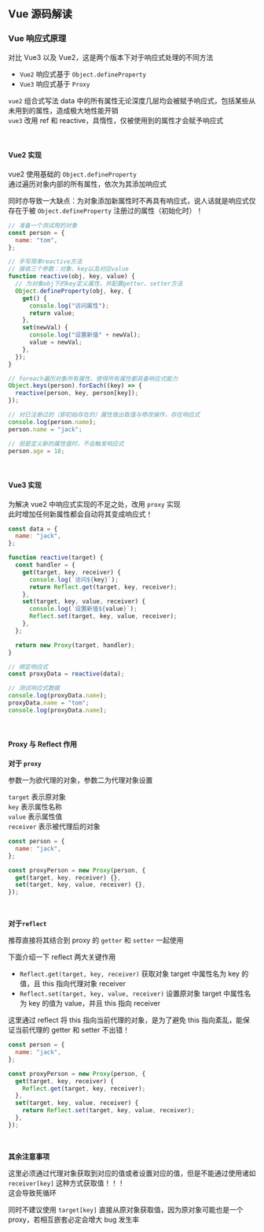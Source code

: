 ## Vue 源码解读

### Vue 响应式原理

对比 Vue3 以及 Vue2，这是两个版本下对于响应式处理的不同方法

- `Vue2` 响应式基于 `Object.defineProperty`
- `Vue3` 响应式基于 `Proxy`

`vue2` 组合式写法 data 中的所有属性无论深度几层均会被赋予响应式，包括某些从未用到的属性，造成极大地性能开销  
`vue3` 改用 ref 和 reactive，具惰性，仅被使用到的属性才会赋予响应式

<br>

#### Vue2 实现

vue2 使用基础的 `Object.defineProperty`  
通过遍历对象内部的所有属性，依次为其添加响应式

同时亦导致一大缺点：为对象添加新属性时不再具有响应式，说人话就是响应式仅存在于被 `Object.defineProperty` 注册过的属性（初始化时）！

```js
// 准备一个测试用的对象
const person = {
  name: "tom",
};

// 手写简单reactive方法
// 接收三个参数：对象、key以及对应value
function reactive(obj, key, value) {
  // 为对象obj下的key定义属性，并配置getter、setter方法
  Object.defineProperty(obj, key, {
    get() {
      console.log("访问属性");
      return value;
    },
    set(newVal) {
      console.log("设置新值" + newVal);
      value = newVal;
    },
  });
}

// foreach遍历对象所有属性，使得所有属性都具备响应式能力
Object.keys(person).forEach((key) => {
  reactive(person, key, person[key]);
});

// 对已注册过的（即初始存在的）属性做出取值与修改操作，存在响应式
console.log(person.name);
person.name = "jack";

// 但是定义新的属性值时，不会触发响应式
person.age = 18;
```

<br>

#### Vue3 实现

为解决 vue2 中响应式实现的不足之处，改用 `proxy` 实现  
此时增加任何新属性都会自动将其变成响应式！

```js
const data = {
  name: "jack",
};

function reactive(target) {
  const handler = {
    get(target, key, receiver) {
      console.log(`访问${key}`);
      return Reflect.get(target, key, receiver);
    },
    set(target, key, value, receiver) {
      console.log(`设置新值${value}`);
      Reflect.set(target, key, value, receiver);
    },
  };

  return new Proxy(target, handler);
}

// 绑定响应式
const proxyData = reactive(data);

// 测试响应式数据
console.log(proxyData.name);
proxyData.name = "tom";
console.log(proxyData.name);
```

<br>

#### Proxy 与 Reflect 作用

**对于 `proxy`**

参数一为欲代理的对象，参数二为代理对象设置

`target` 表示原对象  
`key` 表示属性名称  
`value` 表示属性值  
`receiver` 表示被代理后的对象

```js
const person = {
  name: "jack",
};

const proxyPerson = new Proxy(person, {
  get(target, key, receiver) {},
  set(target, key, value, receiver) {},
});
```

<br>

**对于`reflect`**

推荐直接将其结合到 proxy 的 `getter` 和 `setter` 一起使用

下面介绍一下 reflect 两大关键作用

- `Reflect.get(target, key, receiver)` 获取对象 target 中属性名为 key 的值，且 this 指向代理对象 receiver
- `Reflect.set(target, key, value, receiver)` 设置原对象 target 中属性名为 key 的值为 value，并且 this 指向 receiver

这里通过 reflect 将 this 指向当前代理的对象，是为了避免 this 指向紊乱，能保证当前代理的 getter 和 setter 不出错！

```js
const person = {
  name: "jack",
};

const proxyPerson = new Proxy(person, {
  get(target, key, receiver) {
    Reflect.get(target, key, receiver);
  },
  set(target, key, value, receiver) {
    return Reflect.set(target, key, value, receiver);
  },
});
```

<br>

**其余注意事项**

这里必须通过代理对象获取到对应的值或者设置对应的值，但是不能通过使用诸如 `receiver[key]` 这种方式获取值！！！  
这会导致死循环

同时不建议使用 `target[key]` 直接从原对象获取值，因为原对象可能也是一个 proxy，若相互嵌套必定会增大 bug 发生率

<br>

###
